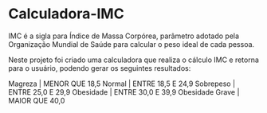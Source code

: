 # Calculadora-IMC

IMC é a sigla para Índice de Massa Corpórea, parâmetro adotado pela Organização Mundial de Saúde para calcular o peso ideal de cada pessoa.

Neste projeto foi criado uma calculadora que realiza o cálculo IMC e retorna para o usuário, podendo gerar os seguintes resultados:

Magreza | MENOR QUE 18,5
Normal | ENTRE 18,5 E 24,9
Sobrepeso | ENTRE 25,0 E 29,9
Obesidade | ENTRE 30,0 E 39,9
Obesidade Grave | MAIOR QUE 40,0
